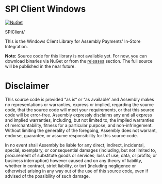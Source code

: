 # SPI Client Windows


[![NuGet](https://img.shields.io/nuget/v/Nuget.Core.svg)](https://www.nuget.org/packages/SPIClient/)


SPIClient/

This is the Windows Client Library for Assembly Payments' In-Store Integration.

**Note:** Source code for this library is not available yet. For now, you can download binaries via NuGet or from the [releases](https://github.com/AssemblyPayments/spi-client-windows/releases) section. The full source will be published in the near future.

# Disclaimer

This source code is provided “as is“ or “as available“ and Assembly makes no representations or warranties, express or implied, regarding the source code, that the source code will meet your requirements, or that this source code will be error-free. Assembly expressly disclaims any and all express and implied warranties, including, but not limited to, the implied warranties of merchantability, fitness for a particular purpose, and non-infringement. Without limiting the generality of the foregoing, Assembly does not warrant, endorse, guarantee, or assume responsibility for this source code.   

In no event shall Assembly be liable for any direct, indirect, incidental, special, exemplary, or consequential damages (including, but not limited to, procurement of substitute goods or services; loss of use, data, or profits; or business interruption) however caused and on any theory of liability, whether in contract, strict liability, or tort (including negligence or otherwise) arising in any way out of the use of this source code, even if advised of the possibility of such damage.
